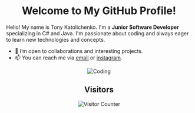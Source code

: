 <div align="center">

# Welcome to My GitHub Profile! 

</div>

Hello! My name is Tony Katolichenko. I'm a **Junior Software Developer** specializing in C# and Java. I'm passionate about coding and always eager to learn new technologies and concepts.

- 🤝 I’m open to collaborations and interesting projects.
- 📫 You can reach me via [email](tonykatolichenko@gmail.com) or [instagram](https://www.instagram.com/tony_katolichenko).

<div align="center">
  
  <img src="https://media.giphy.com/media/v1.Y2lkPTc5MGI3NjExdXAxZngyN2Y0MnhhOXRhMTJtcm56MDlrNGNvY3FsNTQ4NHVmbmJhdyZlcD12MV9pbnRlcm5hbF9naWZfYnlfaWQmY3Q9Zw/ZJPSFNLmADueHvzoZ8/giphy-downsized.gif" alt="Coding" />
  
  ## Visitors 
  <img src="https://profile-counter.glitch.me/Tong057/count.svg" alt="Visitor Counter" />
  
</div>
